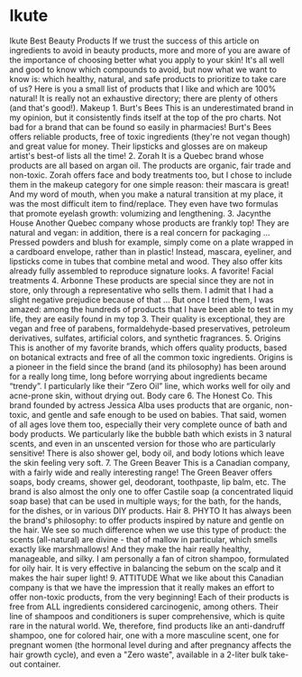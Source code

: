 # Ikute
Ikute Best Beauty Products If we trust the success of this article on ingredients to avoid in beauty products, more and more of you are aware of the importance of choosing better what you apply to your skin!  It's all well and good to know which compounds to avoid, but now what we want to know is: which healthy, natural, and safe products to prioritize to take care of us?  Here is you a small list of products that I like and which are 100% natural! It is really not an exhaustive directory; there are plenty of others (and that's good!).  Makeup    1. Burt's Bees  This is an underestimated brand in my opinion, but it consistently finds itself at the top of the pro charts. Not bad for a brand that can be found so easily in pharmacies!  Burt's Bees offers reliable products, free of toxic ingredients (they're not vegan though) and great value for money. Their lipsticks and glosses are on makeup artist's best-of lists all the time!  2. Zorah  It is a Quebec brand whose products are all based on argan oil. The products are organic, fair trade and non-toxic.  Zorah offers face and body treatments too, but I chose to include them in the makeup category for one simple reason: their mascara is great! And my word of mouth, when you make a natural transition at my place, it was the most difficult item to find/replace. They even have two formulas that promote eyelash growth: volumizing and lengthening.  3. Jacynthe House  Another Quebec company whose products are frankly top! They are natural and vegan: in addition, there is a real concern for packaging ... Pressed powders and blush for example, simply come on a plate wrapped in a cardboard envelope, rather than in plastic! Instead, mascara, eyeliner, and lipsticks come in tubes that combine metal and wood. They also offer kits already fully assembled to reproduce signature looks. A favorite!  Facial treatments  4. Arbonne  These products are special since they are not in store, only through a representative who sells them. I admit that I had a slight negative prejudice because of that ... But once I tried them, I was amazed: among the hundreds of products that I have been able to test in my life, they are easily found in my top 3.  Their quality is exceptional, they are vegan and free of parabens, formaldehyde-based preservatives, petroleum derivatives, sulfates, artificial colors, and synthetic fragrances.  5. Origins  This is another of my favorite brands, which offers quality products, based on botanical extracts and free of all the common toxic ingredients. Origins is a pioneer in the field since the brand (and its philosophy) has been around for a really long time, long before worrying about ingredients became “trendy”.  I particularly like their “Zero Oil” line, which works well for oily and acne-prone skin, without drying out.  Body care  6. The Honest Co.  This brand founded by actress Jessica Alba uses products that are organic, non-toxic, and gentle and safe enough to be used on babies.  That said, women of all ages love them too, especially their very complete ounce of bath and body products. We particularly like the bubble bath which exists in 3 natural scents, and even in an unscented version for those who are particularly sensitive! There is also shower gel, body oil, and body lotions which leave the skin feeling very soft.  7. The Green Beaver  This is a Canadian company, with a fairly wide and really interesting range! The Green Beaver offers soaps, body creams, shower gel, deodorant, toothpaste, lip balm, etc.  The brand is also almost the only one to offer Castile soap (a concentrated liquid soap base) that can be used in multiple ways; for the bath, for the hands, for the dishes, or in various DIY products.  Hair  8. PHYTO  It has always been the brand's philosophy: to offer products inspired by nature and gentle on the hair.  We see so much difference when we use this type of product: the scents (all-natural) are divine - that of mallow in particular, which smells exactly like marshmallows! And they make the hair really healthy, manageable, and silky.  I am personally a fan of citron shampoo, formulated for oily hair. It is very effective in balancing the sebum on the scalp and it makes the hair super light!  9. ATTITUDE  What we like about this Canadian company is that we have the impression that it really makes an effort to offer non-toxic products, from the very beginning! Each of their products is free from ALL ingredients considered carcinogenic, among others.  Their line of shampoos and conditioners is super comprehensive, which is quite rare in the natural world. We, therefore, find products like an anti-dandruff shampoo, one for colored hair, one with a more masculine scent, one for pregnant women (the hormonal level during and after pregnancy affects the hair growth cycle), and even a "Zero waste", available in a 2-liter bulk take-out container. 
